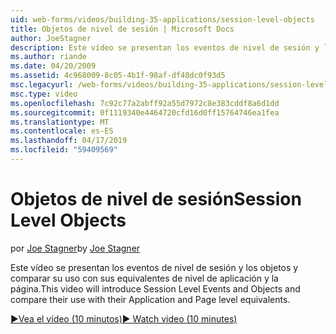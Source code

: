 ```yaml
---
uid: web-forms/videos/building-35-applications/session-level-objects
title: Objetos de nivel de sesión | Microsoft Docs
author: JoeStagner
description: Este vídeo se presentan los eventos de nivel de sesión y los objetos y comparar su uso con sus equivalentes de nivel de aplicación y la página.
ms.author: riande
ms.date: 04/20/2009
ms.assetid: 4c968009-8c05-4b1f-98af-df48dc0f93d5
msc.legacyurl: /web-forms/videos/building-35-applications/session-level-objects
msc.type: video
ms.openlocfilehash: 7c92c77a2abff92a55d7972c8e383cddf8a6d1dd
ms.sourcegitcommit: 0f1119340e4464720cfd16d0ff15764746ea1fea
ms.translationtype: MT
ms.contentlocale: es-ES
ms.lasthandoff: 04/17/2019
ms.locfileid: "59409569"
---
```

# <a name="session-level-objects"></a><span data-ttu-id="4e6c8-103">Objetos de nivel de sesión</span><span class="sxs-lookup"><span data-stu-id="4e6c8-103">Session Level Objects</span></span>

<span data-ttu-id="4e6c8-104">por [Joe Stagner](https://github.com/JoeStagner)</span><span class="sxs-lookup"><span data-stu-id="4e6c8-104">by [Joe Stagner](https://github.com/JoeStagner)</span></span>

<span data-ttu-id="4e6c8-105">Este vídeo se presentan los eventos de nivel de sesión y los objetos y comparar su uso con sus equivalentes de nivel de aplicación y la página.</span><span class="sxs-lookup"><span data-stu-id="4e6c8-105">This video will introduce Session Level Events and Objects and compare their use with their Application and Page level equivalents.</span></span>

[<span data-ttu-id="4e6c8-106">&#9654;Vea el vídeo (10 minutos)</span><span class="sxs-lookup"><span data-stu-id="4e6c8-106">&#9654; Watch video (10 minutes)</span></span>](https://channel9.msdn.com/Blogs/ASP-NET-Site-Videos/session-level-objects)
